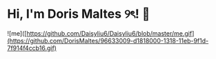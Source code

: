 # Hi, I'm Doris Maltes ୨ৎ! 👋


![me]([https://github.com/Daisyliu6/Daisyliu6/blob/master/me.gif](https://github.com/DorisMaltes/96633009-d1818000-1318-11eb-9f1d-7f914f4ccb16.gif)


